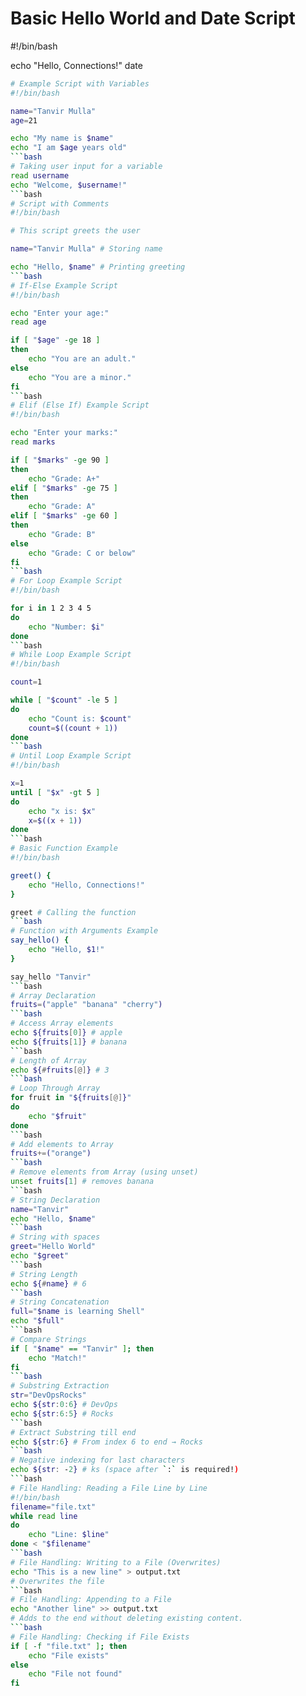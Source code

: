 # Basic Hello World and Date Script
#!/bin/bash

echo "Hello, Connections!"
date
```bash
# Example Script with Variables
#!/bin/bash

name="Tanvir Mulla"
age=21

echo "My name is $name"
echo "I am $age years old"
```bash
# Taking user input for a variable
read username
echo "Welcome, $username!"
```bash
# Script with Comments
#!/bin/bash

# This script greets the user

name="Tanvir Mulla" # Storing name

echo "Hello, $name" # Printing greeting
```bash
# If-Else Example Script
#!/bin/bash

echo "Enter your age:"
read age

if [ "$age" -ge 18 ]
then
    echo "You are an adult."
else
    echo "You are a minor."
fi
```bash
# Elif (Else If) Example Script
#!/bin/bash

echo "Enter your marks:"
read marks

if [ "$marks" -ge 90 ]
then
    echo "Grade: A+"
elif [ "$marks" -ge 75 ]
then
    echo "Grade: A"
elif [ "$marks" -ge 60 ]
then
    echo "Grade: B"
else
    echo "Grade: C or below"
fi
```bash
# For Loop Example Script
#!/bin/bash

for i in 1 2 3 4 5
do
    echo "Number: $i"
done
```bash
# While Loop Example Script
#!/bin/bash

count=1

while [ "$count" -le 5 ]
do
    echo "Count is: $count"
    count=$((count + 1))
done
```bash
# Until Loop Example Script
#!/bin/bash

x=1
until [ "$x" -gt 5 ]
do
    echo "x is: $x"
    x=$((x + 1))
done
```bash
# Basic Function Example
#!/bin/bash

greet() {
    echo "Hello, Connections!"
}

greet # Calling the function
```bash
# Function with Arguments Example
say_hello() {
    echo "Hello, $1!"
}

say_hello "Tanvir"
```bash
# Array Declaration
fruits=("apple" "banana" "cherry")
```bash
# Access Array elements
echo ${fruits[0]} # apple
echo ${fruits[1]} # banana
```bash
# Length of Array
echo ${#fruits[@]} # 3
```bash
# Loop Through Array
for fruit in "${fruits[@]}"
do
    echo "$fruit"
done
```bash
# Add elements to Array
fruits+=("orange")
```bash
# Remove elements from Array (using unset)
unset fruits[1] # removes banana
```bash
# String Declaration
name="Tanvir"
echo "Hello, $name"
```bash
# String with spaces
greet="Hello World"
echo "$greet"
```bash
# String Length
echo ${#name} # 6
```bash
# String Concatenation
full="$name is learning Shell"
echo "$full"
```bash
# Compare Strings
if [ "$name" == "Tanvir" ]; then
    echo "Match!"
fi
```bash
# Substring Extraction
str="DevOpsRocks"
echo ${str:0:6} # DevOps
echo ${str:6:5} # Rocks
```bash
# Extract Substring till end
echo ${str:6} # From index 6 to end → Rocks
```bash
# Negative indexing for last characters
echo ${str: -2} # ks (space after `:` is required!)
```bash
# File Handling: Reading a File Line by Line
#!/bin/bash
filename="file.txt"
while read line
do
    echo "Line: $line"
done < "$filename"
```bash
# File Handling: Writing to a File (Overwrites)
echo "This is a new line" > output.txt
# Overwrites the file
```bash
# File Handling: Appending to a File
echo "Another line" >> output.txt
# Adds to the end without deleting existing content.
```bash
# File Handling: Checking if File Exists
if [ -f "file.txt" ]; then
    echo "File exists"
else
    echo "File not found"
fi
